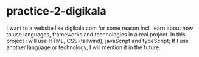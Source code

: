 # practice-2-digikala
I want to a website like digikala.com for some reason incl. learn about how to use languages, frameworks and technologies in a real project. 
In this project i will use HTML, CSS (tailwind), javaScript and typeScript; If I use another language or technology, I will mention it in the future. 
